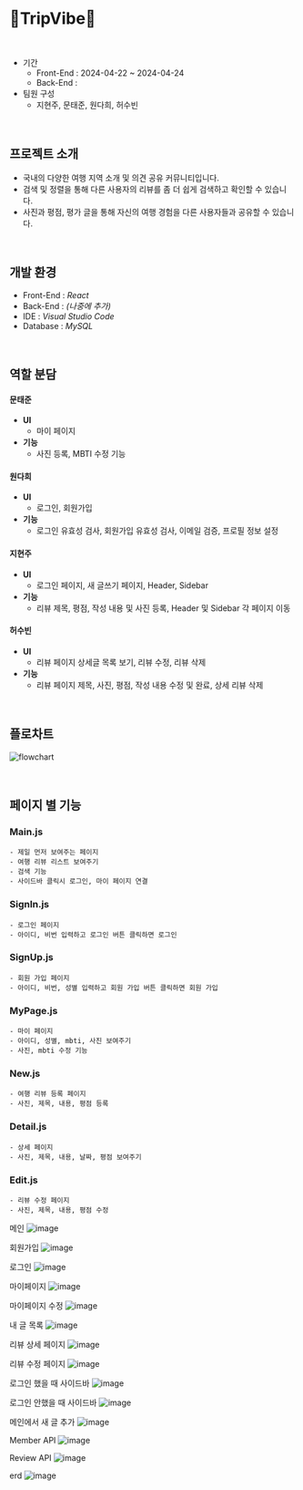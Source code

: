 # 🧳TripVibe🧳


<br>


- 기간
  - Front-End : 2024-04-22 ~ 2024-04-24
  - Back-End :
- 팀원 구성 <br>
  - 지현주, 문태준, 원다희, 허수빈


<br>


## 프로젝트 소개
- 국내의 다양한 여행 지역 소개 및 의견 공유 커뮤니티입니다.
- 검색 및 정렬을 통해 다른 사용자의 리뷰를 좀 더 쉽게 검색하고 확인할 수 있습니다.
- 사진과 평점, 평가 글을 통해 자신의 여행 경험을 다른 사용자들과 공유할 수 있습니다.


<br>


## 개발 환경
+ Front-End : *React*
+ Back-End : *(나중에 추가)*
+ IDE : *Visual Studio Code*
+ Database : *MySQL*


<br>


## 역할 분담


#### 문태준

- **UI**
  - 마이 페이지
- **기능**
  - 사진 등록, MBTI 수정 기능
    

#### 원다희

- **UI**
  - 로그인, 회원가입
- **기능**
  - 로그인 유효성 검사, 회원가입 유효성 검사, 이메일 검증, 프로필 정보 설정
    

#### 지현주

- **UI**
  - 로그인 페이지, 새 글쓰기 페이지, Header, Sidebar
- **기능**
  - 리뷰 제목, 평점, 작성 내용 및 사진 등록, Header 및 Sidebar 각 페이지 이동

#### 허수빈

- **UI**
  - 리뷰 페이지 상세글 목록 보기, 리뷰 수정, 리뷰 삭제
- **기능**
  - 리뷰 페이지 제목, 사진, 평점, 작성 내용 수정 및 완료, 상세 리뷰 삭제


<br>


## 플로차트

![flowchart](https://github.com/heo5620/trip-vibe/assets/167669944/8afb98fd-ff74-4369-b664-473a904f3104)

<br>


## 페이지 별 기능


### Main.js
    - 제일 먼저 보여주는 페이지
    - 여행 리뷰 리스트 보여주기
    - 검색 기능
    - 사이드바 클릭시 로그인, 마이 페이지 연결

### SignIn.js
    - 로그인 페이지
    - 아이디, 비번 입력하고 로그인 버튼 클릭하면 로그인

### SignUp.js
    - 회원 가입 페이지
    - 아이디, 비번, 성별 입력하고 회원 가입 버튼 클릭하면 회원 가입

### MyPage.js
    - 마이 페이지
    - 아이디, 성별, mbti, 사진 보여주기
    - 사진, mbti 수정 기능

### New.js
    - 여행 리뷰 등록 페이지
    - 사진, 제목, 내용, 평점 등록

### Detail.js
    - 상세 페이지
    - 사진, 제목, 내용, 날짜, 평점 보여주기

### Edit.js
    - 리뷰 수정 페이지
    - 사진, 제목, 내용, 평점 수정


메인
![image](https://github.com/heo5620/trip-vibe/assets/167669944/a9f3fa84-e477-405d-ad5d-a31cb933a432)

회원가입
![image](https://github.com/heo5620/trip-vibe/assets/167669944/231e3090-f457-4676-acad-89fd9ac8283b)

로그인
![image](https://github.com/heo5620/trip-vibe/assets/167669944/7fc862a3-66fb-4a58-9c17-d5380ddfdb9a)

마이페이지
![image](https://github.com/heo5620/trip-vibe/assets/167669944/c10c7f2a-f050-4326-a2f7-25bc7ff1e9b2)

마이페이지 수정
![image](https://github.com/heo5620/trip-vibe/assets/167669944/d1d1e559-50e1-46d5-853e-9918ff8f3bc8)

내 글 목록
![image](https://github.com/heo5620/trip-vibe/assets/167669944/c00f2dd5-fbb5-4aec-94de-efff9743c31a)

리뷰 상세 페이지
![image](https://github.com/heo5620/trip-vibe/assets/167669944/c2f6c80e-6665-40de-abeb-a137e61433c2)

리뷰 수정 페이지
![image](https://github.com/heo5620/trip-vibe/assets/167669944/8cb5dc61-ff44-4e02-8bc6-b2b78c25c3bf)

로그인 했을 때 사이드바
![image](https://github.com/heo5620/trip-vibe/assets/167669944/1449d207-f15a-477f-a3d0-73ddd39d5041)

로그인 안했을 때 사이드바
![image](https://github.com/heo5620/trip-vibe/assets/167669944/6cf9fc44-de4c-4586-9222-0a8876d47e1d)

메인에서 새 글 추가
![image](https://github.com/heo5620/trip-vibe/assets/167669944/bf7b5c68-291d-4b58-ab1d-f975132624de)

Member API
![image](https://github.com/heo5620/trip-vibe/assets/167669944/c169c932-70e9-401c-ba25-56031f7ec3f4)

Review API
![image](https://github.com/heo5620/trip-vibe/assets/167669944/c9f28e05-6a9f-4c31-9b30-7594b03c992c)

erd
![image](https://github.com/heo5620/trip-vibe/assets/167669944/b9aa77f9-51bf-4890-8c21-aaced89962f8)



